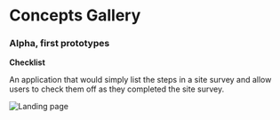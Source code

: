 # Concepts Gallery

### Alpha, first prototypes

**Checklist**

An application that would simply list the steps in a site survey and allow users to check them off as they completed the site survey. 

![Landing page]()

